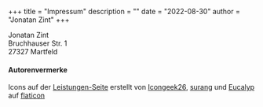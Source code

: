 +++
title = "Impressum"
description = ""
date = "2022-08-30"
author = "Jonatan Zint"
+++

Jonatan Zint  
Bruchhauser Str. 1  
27327 Martfeld

#### Autorenvermerke

Icons auf der [Leistungen-Seite](/services) erstellt von [Icongeek26](https://www.flaticon.com/authors/icongeek26), [surang](https://www.flaticon.com/authors/surang) und [Eucalyp](https://www.flaticon.com/authors/eucalyp) auf [flaticon](https://www.flaticon.com/)
